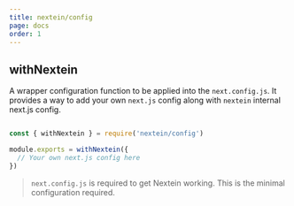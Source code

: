```yaml
---
title: nextein/config
page: docs
order: 1
---
```


## withNextein

A wrapper configuration function to be applied into the `next.config.js`. It provides a way to add your own `next.js` config along with `nextein` internal next.js config.


```js

const { withNextein } = require('nextein/config')

module.exports = withNextein({
  // Your own next.js config here
})

```

> `next.config.js` is required to get Nextein working. This is the minimal configuration required.
